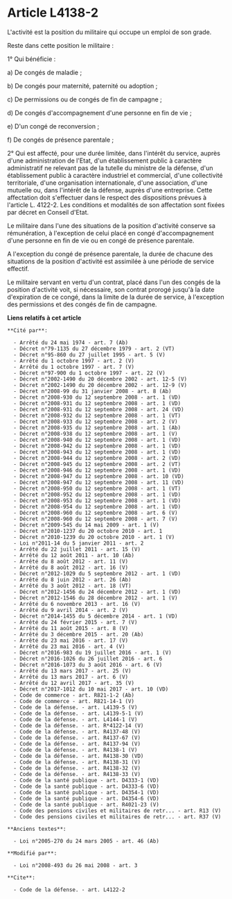 # Article L4138-2

L'activité est la position du militaire qui occupe un emploi de son grade. 

Reste dans cette position le militaire : 

1° Qui bénéficie : 

a) De congés de maladie ; 

b) De congés pour maternité, paternité ou adoption ; 

c) De permissions ou de congés de fin de campagne ; 

d) De congés d'accompagnement d'une personne en fin de vie ; 

e) D'un congé de reconversion ; 

f) De congés de présence parentale ; 

2° Qui est affecté, pour une durée limitée, dans l'intérêt du service, auprès d'une administration de l'Etat, d'un
établissement public à caractère administratif ne relevant pas de la tutelle du ministre de la défense, d'un établissement
public à caractère industriel et commercial, d'une collectivité territoriale, d'une organisation internationale, d'une
association, d'une mutuelle ou, dans l'intérêt de la défense, auprès d'une entreprise. Cette affectation doit s'effectuer
dans le respect des dispositions prévues à l'article L. 4122-2. Les conditions et modalités de son affectation sont fixées
par décret en Conseil d'Etat. 

Le militaire dans l'une des situations de la position d'activité conserve sa rémunération, à l'exception de celui placé en
congé d'accompagnement d'une personne en fin de vie ou en congé de présence parentale.

A l'exception du congé de présence parentale, la durée de chacune des situations de la position d'activité est assimilée à
une période de service effectif. 

Le militaire servant en vertu d'un contrat, placé dans l'un des congés de la position d'activité voit, si nécessaire, son
contrat prorogé jusqu'à la date d'expiration de ce congé, dans la limite de la durée de service, à l'exception des
permissions et des congés de fin de campagne.

**Liens relatifs à cet article**

	**Cité par**:

	  - Arrêté du 24 mai 1974 - art. 7 (Ab)
	  - Décret n°79-1135 du 27 décembre 1979 - art. 2 (VT)
	  - Décret n°95-860 du 27 juillet 1995 - art. 5 (V)
	  - Arrêté du 1 octobre 1997 - art. 2 (V)
	  - Arrêté du 1 octobre 1997 - art. 7 (V)
	  - Décret n°97-900 du 1 octobre 1997 - art. 22 (V)
	  - Décret n°2002-1490 du 20 décembre 2002 - art. 12-5 (V)
	  - Décret n°2002-1490 du 20 décembre 2002 - art. 12-9 (V)
	  - Décret n°2008-99 du 31 janvier 2008 - art. 8 (Ab)
	  - Décret n°2008-930 du 12 septembre 2008 - art. 1 (VD)
	  - Décret n°2008-931 du 12 septembre 2008 - art. 1 (VD)
	  - Décret n°2008-931 du 12 septembre 2008 - art. 24 (VD)
	  - Décret n°2008-932 du 12 septembre 2008 - art. 1 (VT)
	  - Décret n°2008-933 du 12 septembre 2008 - art. 2 (V)
	  - Décret n°2008-935 du 12 septembre 2008 - art. 1 (Ab)
	  - Décret n°2008-938 du 12 septembre 2008 - art. 1 (V)
	  - Décret n°2008-940 du 12 septembre 2008 - art. 1 (VD)
	  - Décret n°2008-942 du 12 septembre 2008 - art. 1 (VD)
	  - Décret n°2008-943 du 12 septembre 2008 - art. 1 (VD)
	  - Décret n°2008-944 du 12 septembre 2008 - art. 2 (VD)
	  - Décret n°2008-945 du 12 septembre 2008 - art. 2 (VT)
	  - Décret n°2008-946 du 12 septembre 2008 - art. 1 (VD)
	  - Décret n°2008-947 du 12 septembre 2008 - art. 10 (VD)
	  - Décret n°2008-947 du 12 septembre 2008 - art. 11 (VD)
	  - Décret n°2008-950 du 12 septembre 2008 - art. 1 (VT)
	  - Décret n°2008-952 du 12 septembre 2008 - art. 1 (VD)
	  - Décret n°2008-953 du 12 septembre 2008 - art. 1 (VD)
	  - Décret n°2008-954 du 12 septembre 2008 - art. 1 (VD)
	  - Décret n°2008-960 du 12 septembre 2008 - art. 6 (V)
	  - Décret n°2008-960 du 12 septembre 2008 - art. 7 (V)
	  - Décret n°2009-545 du 14 mai 2009 - art. 1 (V)
	  - Décret n°2010-1237 du 20 octobre 2010 - art. 1
	  - Décret n°2010-1239 du 20 octobre 2010 - art. 1 (V)
	  - Loi n°2011-14 du 5 janvier 2011 - art. 2
	  - Arrêté du 22 juillet 2011 - art. 15 (V)
	  - Arrêté du 12 août 2011 - art. 10 (Ab)
	  - Arrêté du 8 août 2012 - art. 11 (V)
	  - Arrêté du 8 août 2012 - art. 16 (V)
	  - Décret n°2012-1029 du 5 septembre 2012 - art. 1 (VD)
	  - Arrêté du 8 juin 2012 - art. 26 (Ab)
	  - Arrêté du 3 août 2012 - art. 18 (VT)
	  - Décret n°2012-1456 du 24 décembre 2012 - art. 1 (VD)
	  - Décret n°2012-1546 du 28 décembre 2012 - art. 1 (V)
	  - Arrêté du 6 novembre 2013 - art. 16 (V)
	  - Arrêté du 9 avril 2014 - art. 2 (V)
	  - Décret n°2014-1455 du 5 décembre 2014 - art. 1 (VD)
	  - Arrêté du 24 février 2015 - art. 7 (V)
	  - Arrêté du 11 août 2015 - art. 8 (V)
	  - Arrêté du 3 décembre 2015 - art. 20 (Ab)
	  - Arrêté du 23 mai 2016 - art. 17 (V)
	  - Arrêté du 23 mai 2016 - art. 4 (V)
	  - Décret n°2016-983 du 19 juillet 2016 - art. 1 (V)
	  - Décret n°2016-1026 du 26 juillet 2016 - art. 6
	  - Décret n°2016-1073 du 3 août 2016 - art. 6 (V)
	  - Arrêté du 13 mars 2017 - art. 25 (V)
	  - Arrêté du 13 mars 2017 - art. 6 (V)
	  - Arrêté du 12 avril 2017 - art. 35 (V)
	  - Décret n°2017-1012 du 10 mai 2017 - art. 10 (VD)
	  - Code de commerce - art. R821-1-2 (Ab)
	  - Code de commerce - art. R821-14-1 (V)
	  - Code de la défense. - art. L4139-5 (V)
	  - Code de la défense. - art. L4139-5-1 (V)
	  - Code de la défense. - art. L4144-1 (V)
	  - Code de la défense. - art. R*4122-14 (V)
	  - Code de la défense. - art. R4137-48 (V)
	  - Code de la défense. - art. R4137-67 (V)
	  - Code de la défense. - art. R4137-94 (V)
	  - Code de la défense. - art. R4138-1 (V)
	  - Code de la défense. - art. R4138-30 (VD)
	  - Code de la défense. - art. R4138-31 (V)
	  - Code de la défense. - art. R4138-32 (V)
	  - Code de la défense. - art. R4138-33 (V)
	  - Code de la santé publique - art. D4333-1 (VD)
	  - Code de la santé publique - art. D4333-6 (VD)
	  - Code de la santé publique - art. D4354-1 (VD)
	  - Code de la santé publique - art. D4354-6 (VD)
	  - Code de la santé publique - art. R4021-23 (V)
	  - Code des pensions civiles et militaires de retr... - art. R13 (V)
	  - Code des pensions civiles et militaires de retr... - art. R37 (V)

	**Anciens textes**:

	  - Loi n°2005-270 du 24 mars 2005 - art. 46 (Ab)

	**Modifié par**:

	  - Loi n°2008-493 du 26 mai 2008 - art. 3

	**Cite**:

	  - Code de la défense. - art. L4122-2
